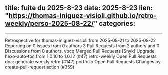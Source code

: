  
title:  fuite du 2025-8-23
date: 2025-8-23
lien: "https://thomas-iniguez-visioli.github.io/retro-weekly/perso-2025-08-22/"
categories:
  - 
---

Retrospective for thomas-iniguez-visioli from 2025-08-21 to 2025-08-22
Reporting on 0 Issues from 0 authors
3 Pull Requests from 2 authors
and 0 Discussions from 0 authors.
vbcq
Merged Pull Requests
[Snyk] Upgrade hexo-auto-toc from 1.0.10 to 1.0.12 (#47)
retro-weekly
Open Pull Requests
doc: generate weekly retro (#147)
portfolio
Open Pull Requests
Changes by create-pull-request action (#359)

